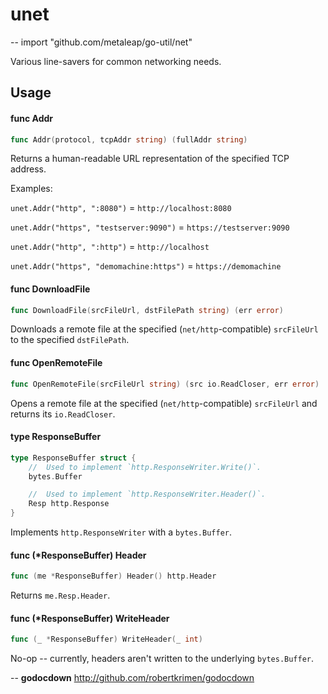 # unet
--
    import "github.com/metaleap/go-util/net"

Various line-savers for common networking needs.

## Usage

#### func  Addr

```go
func Addr(protocol, tcpAddr string) (fullAddr string)
```
Returns a human-readable URL representation of the specified TCP address.

Examples:

`unet.Addr("http", ":8080")` = `http://localhost:8080`

`unet.Addr("https", "testserver:9090")` = `https://testserver:9090`

`unet.Addr("http", ":http")` = `http://localhost`

`unet.Addr("https", "demomachine:https")` = `https://demomachine`

#### func  DownloadFile

```go
func DownloadFile(srcFileUrl, dstFilePath string) (err error)
```
Downloads a remote file at the specified (`net/http`-compatible) `srcFileUrl` to
the specified `dstFilePath`.

#### func  OpenRemoteFile

```go
func OpenRemoteFile(srcFileUrl string) (src io.ReadCloser, err error)
```
Opens a remote file at the specified (`net/http`-compatible) `srcFileUrl` and
returns its `io.ReadCloser`.

#### type ResponseBuffer

```go
type ResponseBuffer struct {
	//	Used to implement `http.ResponseWriter.Write()`.
	bytes.Buffer

	//	Used to implement `http.ResponseWriter.Header()`.
	Resp http.Response
}
```

Implements `http.ResponseWriter` with a `bytes.Buffer`.

#### func (*ResponseBuffer) Header

```go
func (me *ResponseBuffer) Header() http.Header
```
Returns `me.Resp.Header`.

#### func (*ResponseBuffer) WriteHeader

```go
func (_ *ResponseBuffer) WriteHeader(_ int)
```
No-op -- currently, headers aren't written to the underlying `bytes.Buffer`.

--
**godocdown** http://github.com/robertkrimen/godocdown